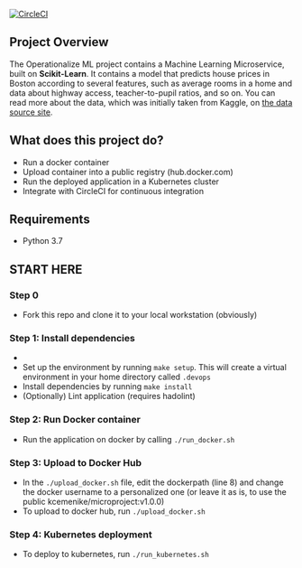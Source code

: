 [![CircleCI](https://circleci.com/gh/quangtung20/project-ml-microservice-kubernetes.svg?style=svg)](https://app.circleci.com/pipelines/github/quangtung20/project-ml-microservice-kubernetes)

## Project Overview

The Operationalize ML project contains a Machine Learning Microservice, built on **Scikit-Learn**. It contains a model that predicts house prices in Boston according to several features, such as average rooms in a home and data about highway access, teacher-to-pupil ratios, and so on. You can read more about the data, which was initially taken from Kaggle, on [the data source site](https://www.kaggle.com/c/boston-housing). 

## What does this project do?

- Run a docker container
- Upload container into a public registry (hub.docker.com)
- Run the deployed application in a Kubernetes cluster
- Integrate with CircleCI for continuous integration

## Requirements
 - Python 3.7

## START HERE

### Step 0
- Fork this repo and clone it to your local workstation (obviously)

### Step 1: Install dependencies
- 
- Set up the environment by running `make setup`. This will create a virtual environment in your home directory called `.devops`
- Install dependencies by running `make install`
- (Optionally) Lint application (requires hadolint)

### Step 2: Run Docker container
- Run the application on docker by calling `./run_docker.sh`

### Step 3: Upload to Docker Hub
- In the `./upload_docker.sh` file, edit the dockerpath (line 8) and change the docker username to a personalized one (or leave it as is, to use the public kcemenike/microproject:v1.0.0)
- To upload to docker hub, run `./upload_docker.sh`

### Step 4: Kubernetes deployment
- To deploy to kubernetes, run `./run_kubernetes.sh`
